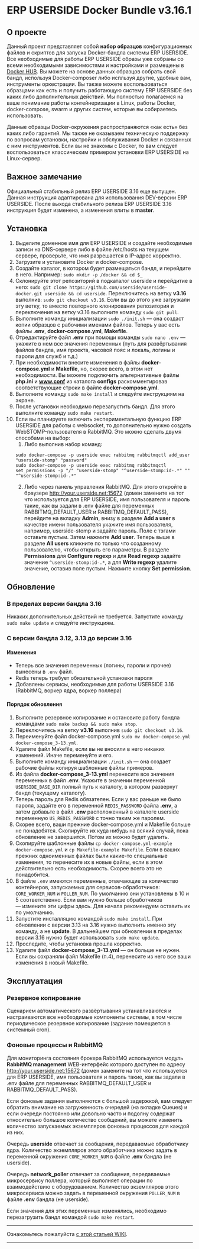# ERP USERSIDE Docker Bundle v3.16.1

## О проекте
Данный проект представляет собой **набор образцов** конфигурационных файлов и скриптов для запуска Docker-бандла системы ERP USERSIDE. Все необходимые для работы ERP USERSIDE образы уже собраны со всеми необходимыми зависимостями и настройками и размещены в [Docker HUB](https://hub.docker.com/repository/docker/erpuserside/userside). Вы можете на основе данных образцов собрать свой бандл, используя Docker-composer либо испльзуя другие, удобные вам, инструменты оркестрации. Вы также можете воспользоваться образцами как есть и получить работающую систему ERP USERSIDE без каких либо дополнительных действий. Мы полностью полагаемся на ваше понимание работы контейнеризации в Linux, работы Docker, docker-compose, swarm и других систем, которые вы собираетесь использовать.

Данные образцы Docker-окружения распространяются «как есть» без каких либо гарантий. Мы также не оказываем техническую поддержку по вопросам установки, настройки и обслуживания Docker и связанных с ним инструментов. Если вы не знакомы с Docker, то вам следует воспользоваться классическим примером установки ERP USERSIDE на Linux-сервер.

## Важное замечание
Официальный стабильный релиз ERP USERSIDE 3.16 еще выпущен. Данная инструкция адаптирована для использования DEV-версии ERP USERSIDE. После выхода стабильного релиза ERP USERSIDE 3.16 инструкция будет изменена, а изменения влиты в **master**.

## Установка
1. Выделите доменное имя для ERP USERSIDE и создайте необходимые записи на DNS-сервере либо в файле /etc/hosts на текущем сервере, проверьте, что имя разрешается в IP-адрес корректно.
2. Загрузите и установите Docker и docker-compose.
3. Создайте каталог, в котором будет размещаться бандл, и перейдите в него. Например: `sudo mkdir -p /docker && cd $_`
4. Склонируйте этот репозиторий в подкаталог userside и перейдитие в него: `sudo git clone https://github.com/userside/userside-docker.git userside && cd userside`. Переключитесь на ветку **v3.16** выполнив: `sudo git checkout v3.16`. Если вы до этого уже загружали эту ветку, то вместо повторного клонирования репозитория и переключения на ветку v3.16 выполните команду `sudo git pull`.
5. Выполните команду инициализации `sudo ./init.sh` — она создаст копии образцов с рабочими именами файлов. Теперь у вас есть файлы **.env**, **docker-compose.yml**, **Makefile**.
6. Отредактируйте файл **.env** при помощи команды `sudo nano .env` — укажите в нем все значения переменных (путь для развёртывания файлов бандла, имя проекта, часовой пояс и локаль, логины и пароли для служб и т.д.)
7. При необходимости внесите изменения в файлы **docker-compose.yml** и **Makefile**, но, скорее всего, в этом нет необходимости. Вы можете подключить альтернативные файлы **php.ini** и **www.conf** из каталога **configs** раскомментировав соответствующие строки в файле **docker-compose.yml**.
8. Выполните команду `sudo make install` и следуйте инструкциям на экране.
9. После установки необходимо перезапустить бандл. Для этого выполните команду `sudo make restart`.
10. Если вы планируете включить экспериментальную функцию ERP USERSIDE для работы с websocket, то дополнительно нужно создать WebSTOMP-пользователя в RabbitMQ. Это можно сделать двумя способами на выбор:
    1. Либо выполнив набор команд:
    ```
    sudo docker-compose -p userside exec rabbitmq rabbitmqctl add_user "userside-stomp" "password"
    sudo docker-compose -p userside exec rabbitmq rabbitmqctl set_permissions -p "/" "userside-stomp" "^userside-stomp:id-.*" "" "^userside-stomp:id-.*"
    ```
    2. Либо через панель управления RabbitMQ. Для этого откройте в браузере http://your.userside.net:15672 (домен замените на тот что используется для ERP USERSIDE, имя пользователя и пароль такие, как вы задали в .env файле для переменных RABBITMQ_DEFAULT_USER и RABBITMQ_DEFAULT_PASS), перейдите на вкладку **Admin**, внизу в разделе **Add a user** в качестве имени пользователя укажите имя пользователя, например, userside-stomp и задайте пароль. Поле с тэгами оставьте пустым. Затем нажмите **Add user**. Теперь выше в разделе **All users** кликните по только что созданному пользователю, чтобы открыть его параметры. В разделе **Permissions** для **Configure regexp** и для **Read regexp** задайте значение `^userside-stomp:id-.*`, а для **Write regexp** удалите значение, оставив поле пустым. Нажмите кнопку **Set permission**.

## Обновление
### В пределах версии бандла 3.16
Никаких дополнительных действий не требуется. Запустите команду `sudo make update` и следуйте инструкциям.

### С версии бандла 3.12, 3.13 до версии 3.16
#### Изменения
+ Теперь все значения переменных (логины, пароли и прочее) вынесены в `.env` файл.
+ Redis теперь требует обязательной установки пароля
+ Добавлены сервисы, необходимые для работы USERSIDE 3.16 (RabbitMQ, воркер ядра, воркер поллера)

#### Порядок обновления
1. Выполните резервное копирование и остановите работу бандла командами `sudo make backup && sudo make stop`.
2. Переключитесь на ветку **v3.16** выполнив `sudo git checkout v3.16`.
3. Переименуйте файл docker-compose.yml `sudo mv docker-compose.yml docker-compose_3-13.yml`.
4. Удалите файл Makefile, если вы не вносили в него никаких изменений. Иначе переменуйте и его.
5. Выполните команду инициализации `./init.sh` — она создает рабочие файлы копируя шаблонные файлы примеров.
6. Из файла **docker-compose_3-13.yml** перенесите все значения переменных в файл **.env**. Укажите в значении переменной `USERSIDE_BASE_DIR` полный путь к каталогу, в котором развернут бандл (текущему каталогу).
7. Теперь пароль для Redis обязателен. Если у вас раньше не было пароля, задайте его в переменной `REDIS_PASSWORD` файла **.env**, а затем добавьте в файл **.env** расположенный в каталоге userside переменную `US_REDIS_PASSWORD` с точно таким же паролем.
8. Скорее всего, ваши прежние docker-compose.yml и Makefile больше не понадобятся. Скопируйте их куда нибудь на всякий случай, пока обновление не завершится. Потом их можно будет удалить.
9. Скопируйте шаблонные файлы `cp docker-compose.yml-example docker-compose.yml` и `cp Makefile-example Makefile`. Если в ваших прежних одноименных файлах были какие-то специальные изменения, то перенесите их в новые файлы, если в этом действительно есть необходимость. Скорее всего это не понадобится.
10. В файле `.env` имеются переменные, отвечающие за количество контейнеров, запускаемых для сервисов-обработчиков: `CORE_WORKER_NUM` и `POLLER_NUM`. По умолчанию они установлены в 10 и 5 соответственно. Если вам нужно больше обработчиков — измените эти цифры здесь. Для начала рекомендуем оставить их по умолчанию.
11. Запустите инсталляцию командой `sudo make install`. При обновлении с версии 3.13 на 3.16 нужно выполнить именно эту команду, а не **update**. В дальнейшем при обновлении в пределах версии 3.16 нужно будет использовать `sudo make update`.
12. Проследите, чтобы установка прошла корректно.
13. Удалите файл **docker-compose_3-13.yml** — он больше не нужен. Если вы сохраняли файл Makefile (п.4), перенесите из него все ваши изменения в новый Makefile.


## Эксплуатация
### Резервное копирование
Сценарием автоматического развёртывания устанавливаются и настраиваются все необходимые компоненты системы, в том числе периодическое резервное копирование (задание помещается в системный cron).

### Фоновые процессы и RabbitMQ
Для мониторинга состояния брокера RabbitMQ используется модуль **RabbitMQ management** WEB-интерфейс которого доступен по адресу http://your.userside.net:15672 (домен замените на тот что используется для ERP USERSIDE, имя пользователя и пароль такие, как вы задали в .env файле для переменных RABBITMQ_DEFAULT_USER и RABBITMQ_DEFAULT_PASS).

Если фоновые задания выполняются с большой задержкой, вам следует обратить внимание на загруженность очередей (на вкладке Queues) и если очереди постоянно или довольно часто и подолну содержат относительно большое количество сообщений, вы можете изменить количество запускаемых экземпляров фоновых процессов для каждой из них.

Очередь **userside** отвечает за сообщения, передаваемые обработчику ядра. Количество экземпляров этого обработчика можно задать в переменной окружения `CORE_WORKER_NUM` в файле **.env** бандла (не userside).

Очередь **network_poller** отвечает за сообщения, передаваемые микросервису поллера, который выполняет операции по взаимодействию с оборудованием. Количество экземпляров этого микросервиса можно задать в переменной окружения `POLLER_NUM` в файле **.env** бандла (не userside).

Если значения для этих переменных изменялись, необходимо перезагрузить бандл командой `sudo make restart`.

---

Ознакомьтесь пожалуйста [с этой статьей WIKI](https://wiki.userside.eu/Docker_%D0%BE%D0%BA%D1%80%D1%83%D0%B6%D0%B5%D0%BD%D0%B8%D0%B5).

---
